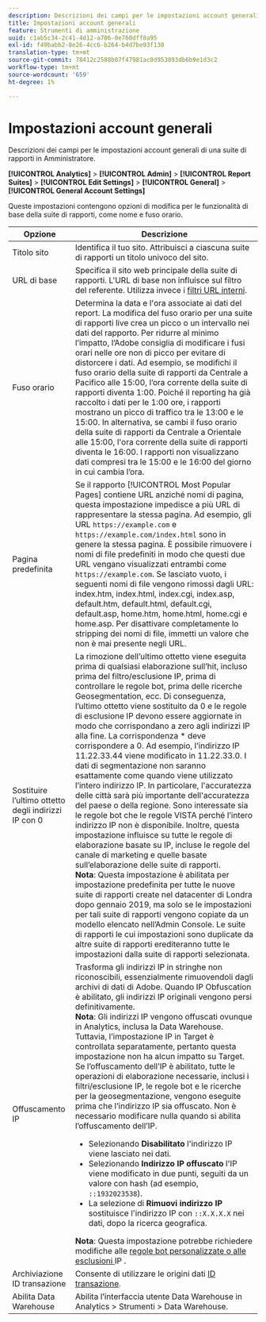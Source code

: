 ```yaml
---
description: Descrizioni dei campi per le impostazioni account generali della suite di rapporti in Amministratore.
title: Impostazioni account generali
feature: Strumenti di amministrazione
uuid: c1ab5c34-2c41-4d12-a706-0e760dff8a95
exl-id: f49babb2-8e26-4cc6-b264-b4d7be93f130
translation-type: tm+mt
source-git-commit: 78412c2588b07f47981ac0d953893db6b9e1d3c2
workflow-type: tm+mt
source-wordcount: '659'
ht-degree: 1%

---
```


# Impostazioni account generali

Descrizioni dei campi per le impostazioni account generali di una suite di rapporti in Amministratore.

**[!UICONTROL Analytics]** > **[!UICONTROL Admin]** > **[!UICONTROL Report Suites]** > **[!UICONTROL Edit Settings]** > **[!UICONTROL General]** > **[!UICONTROL General Account Settings]**

Queste impostazioni contengono opzioni di modifica per le funzionalità di base della suite di rapporti, come nome e fuso orario.

| Opzione | Descrizione |
|--- |--- |
| Titolo sito | Identifica il tuo sito. Attribuisci a ciascuna suite di rapporti un titolo univoco del sito. |
| URL di base | Specifica il sito web principale della suite di rapporti. L&#39;URL di base non influisce sul filtro del referente. Utilizza invece i [filtri URL interni](/help/admin/admin/internal-url-filter-admin.md). |
| Fuso orario | Determina la data e l&#39;ora associate ai dati del report.  La modifica del fuso orario per una suite di rapporti live crea un picco o un intervallo nei dati del rapporto. Per ridurre al minimo l’impatto, l’Adobe consiglia di modificare i fusi orari nelle ore non di picco per evitare di distorcere i dati.  Ad esempio, se modifichi il fuso orario della suite di rapporti da Centrale a Pacifico alle 15:00, l’ora corrente della suite di rapporti diventa 1:00. Poiché il reporting ha già raccolto i dati per le 1:00 ore, i rapporti mostrano un picco di traffico tra le 13:00 e le 15:00.  In alternativa, se cambi il fuso orario della suite di rapporti da Centrale a Orientale alle 15:00, l&#39;ora corrente della suite di rapporti diventa le 16:00. I rapporti non visualizzano dati compresi tra le 15:00 e le 16:00 del giorno in cui cambia l’ora. |
| Pagina predefinita | Se il rapporto [!UICONTROL Most Popular Pages] contiene URL anziché nomi di pagina, questa impostazione impedisce a più URL di rappresentare la stessa pagina. Ad esempio, gli URL `https://example.com` e `https://example.com/index.html` sono in genere la stessa pagina. È possibile rimuovere i nomi di file predefiniti in modo che questi due URL vengano visualizzati entrambi come `https://example.com`.  Se lasciato vuoto, i seguenti nomi di file vengono rimossi dagli URL:  index.htm, index.html, index.cgi, index.asp, default.htm, default.html, default.cgi, default.asp, home.htm, home.html, home.cgi e home.asp.  Per disattivare completamente lo stripping dei nomi di file, immetti un valore che non è mai presente negli URL. |
| Sostituire l’ultimo ottetto degli indirizzi IP con 0 | La rimozione dell’ultimo ottetto viene eseguita prima di qualsiasi elaborazione sull’hit, incluso prima del filtro/esclusione IP, prima di controllare le regole bot, prima delle ricerche Geosegmentation, ecc. Di conseguenza, l’ultimo ottetto viene sostituito da 0 e le regole di esclusione IP devono essere aggiornate in modo che corrispondano a zero agli indirizzi IP alla fine. La corrispondenza * deve corrispondere a 0. Ad esempio, l’indirizzo IP 11.22.33.44 viene modificato in 11.22.33.0. I dati di segmentazione non saranno esattamente come quando viene utilizzato l’intero indirizzo IP. In particolare, l&#39;accuratezza delle città sarà più importante dell&#39;accuratezza del paese o della regione. Sono interessate sia le regole bot che le regole VISTA perché l’intero indirizzo IP non è disponibile. Inoltre, questa impostazione influisce su tutte le regole di elaborazione basate su IP, incluse le regole del canale di marketing e quelle basate sull’elaborazione delle suite di rapporti. <br> **Nota**: Questa impostazione è abilitata per impostazione predefinita per tutte le nuove suite di rapporti create nel datacenter di Londra dopo gennaio 2019, ma solo se le impostazioni per tali suite di rapporti vengono copiate da un modello elencato nell’Admin Console. Le suite di rapporti le cui impostazioni sono duplicate da altre suite di rapporti erediteranno tutte le impostazioni dalla suite di rapporti selezionata. |
| Offuscamento IP | Trasforma gli indirizzi IP in stringhe non riconoscibili, essenzialmente rimuovendoli dagli archivi di dati di Adobe. Quando IP Obfuscation è abilitato, gli indirizzi IP originali vengono persi definitivamente. <br> **Nota**: Gli indirizzi IP vengono offuscati ovunque in Analytics, inclusa la Data Warehouse. Tuttavia, l’impostazione IP in Target è controllata separatamente, pertanto questa impostazione non ha alcun impatto su Target.<br> Se l’offuscamento dell’IP è abilitato, tutte le operazioni di elaborazione necessarie, inclusi i filtri/esclusione IP, le regole bot e le ricerche per la geosegmentazione, vengono eseguite prima che l’indirizzo IP sia offuscato. Non è necessario modificare nulla quando si abilita l’offuscamento dell’IP.<ul><li>Selezionando **Disabilitato** l&#39;indirizzo IP viene lasciato nei dati.</li><li>Selezionando **Indirizzo IP offuscato** l&#39;IP viene modificato in due punti, seguiti da un valore con hash (ad esempio, `::1932023538`).</li><li>La selezione di **Rimuovi indirizzo IP** sostituisce l&#39;indirizzo IP con `::X.X.X.X` nei dati, dopo la ricerca geografica.</li></ul>**Nota**: Questa impostazione potrebbe richiedere modifiche alle  [regole bot personalizzate o alle esclusioni ](/help/admin/admin/bot-removal/bot-rules.md) IP [ ](/help/admin/admin/exclude-ip.md). |
| Archiviazione ID transazione | Consente di utilizzare le origini dati [ID transazione](/help/import/c-data-sources/c-datasrc-types/datasrc-transactionid.md). |
| Abilita Data Warehouse | Abilita l’interfaccia utente Data Warehouse in Analytics > Strumenti > Data Warehouse. |
